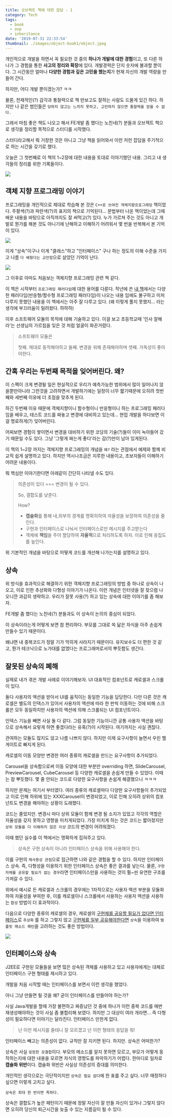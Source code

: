```yaml
---
title: 오브젝트 책에 대한 잡담 - 1
category: Tech
tags:
  - book
  - oop
  - inheritance
date: '2019-07-31 22:33:54'
thumbnail: ./images/object-book1/object.jpeg
---
```


개인적으로 개발을 하면서 꼭 필요한 것 중의 **하나가 개발에 대한 경험**이고, 또 다른 하나가 그 경험을 통한 **사고의 정리와 확장**에 있다. 개발경력은 단지 숫자에 불과할 뿐이다. 그 시간동안 얼마나 **다양한 경험과 깊은 고민을 했는지**가 현재 자신의 개발 역량을 만들어 간다.

하지만, 어디 개발 뿐이겠는가? ㅋㅋ

물론, 천재적인(?) 감각과 통찰력으로 책 만보고도 잘하는 사람도 드물게 있긴 하다. 하지만 나 같은 범인들은 `당하지 않고는 느끼지 못하고, 고민하지 않으면 통찰력을 얻을 수 없다.`

그래서 마침 좋은 책도 나오고 해서 FE개발 좀 했다는 노친네(?) 분들과 오브젝트 책으로 생각을 정리할 목적으로 스터디를 시작했다.

스터디라고해서 뭐 거창한 것은 아니고 그냥 책을 읽어와서 이런 저런 잡담을 주기적으로 하는 시간을 갖기로 했다.

오늘은 그 첫번째로 이 책의 1~2장에 대한 내용을 토대로 이야기했던 내용. 그리고 내 생각들의 정리를 위한 기록들이다.

![](./images/object-book1/object.jpeg)

<!-- more -->

## 객체 지향 프로그래밍 이야기

프로그래밍을 개인적으로 제대로 학습해 본 것은 `C++로 쓰여진 객체지향프로그래밍` 책이었다. 주황색(?)과 파란색(?)의 표지의 책으로 기억된다… 문법부터 나온 책이었는데 그때 배운 내용을 바탕으로 아직까지도 잘 써먹고(?) 있다. 누가 가르쳐 주는 것도 아니고 개발로 뭔가를 해본 것도 아니기에 난해하고 이해하기 어려워서 몇 번을 반복해서 본 기억이 있다.

![](./images/object-book1/book.jpg)

이게 "상속"이구나 이게 "클래스"하고 "인터페이스" 구나 하는 정도의 이해 수준을 가지고 나름 `다 배웠다는 교만함`으로 살았던 기억이 난다.

![](./images/object-book1/hahaha.jpg)

그 이후로 아마도 처음보는 객체지향 프로그래밍 관련 책 같다.

이 책은 시작부터 `프로그래밍 패러다임`에 대한 용어를 다룬다. 작년에 쓴 [내 책](https://book.naver.com/bookdb/book_detail.nhn?bid=13799611)에서는 다양한 패러다임(반응형/함수형 프로그래밍 패러다임)이 나오는 내용 임에도 불구하고 미처 다루지 못했던 내용을 이 책에서는 아주 잘 다루고 있다.
(왜 이렇게 풀지 못했지… 라는 생각에 부끄러움이 밀려왔다. 하하하)

이후 소프트웨어 모듈의 목적에 대해 기술하고 있다. 이걸 보고 초등학교때 '인사 잘해라'는 선생님의 가르침을 잊은 것 처럼 얼굴이 화끈거렸다.

> 소프트웨어 모듈은
>
> 첫째. 제대로 동작해야하고
> 둘째. 변경을 위해 존재해야하며
> 셋째. 가독성이 좋아야한다.

## 간혹 우리는 두번째 목적을 잊어버린다. 왜?

이 스펙이 크게 변경될 일은 현실적으로 우리가 예측가능한 범위에서 많이 일어나지 않을뿐만아니라 그런것을 고려하면서 개발하기에는 일정이 너무 짧기때문에 오히려 첫번째와 세번째 이유에 더 초점을 맞추게 된다.

하긴 두번째 이유 때문에 객체지향이니 함수형이니 반응형이니 하는 프로그래밍 패러다임을 배우고, 테스트 코드를 짜놓고 변경에 대비하고 있는데… 현업 개발을 하다보면 이걸 명료하게(?) 잊어버린다.

어찌보면 경험이 쌓이면서 변경을 대비하기 위한 코딩의 기술(?)들이 이미 녹아들어 갔기 때문일 수도 있다. 그냥 '그렇게 짜는게 좋다'라는 감(?)만이 남아 있게된다.

이 책의 1~2장 까지는 객체지향 프로그래밍의 개념을 `왜?` 라는 관점에서 예제와 함께 비교적 쉽게 설명하고 있다. 하지만 역시나조금은 지루한 내용이고, 초보자들이 이해하기 어려운 내용이다.

뭐 핵심만 이야기한다면 아래같이 간단히 나타낼 수도 있다.

> 의존성이 있다 === 변경이 될 수 있다.
>
> So, 결합도를 낮춘다.
>
> How?
>
> - **캡슐화**를 통해 내,외부의 경계를 명확히하여 자율성을 보장하여 의존성을 줄인다.
> - 구현과 인터페이스로 나눠서 인터페이스로만 메시지를 주고받는다
> - 객체에 **책임**을 주어 할당하여 **자율적**으로 처리하도록 하자. 이로 인해 응집도를 높인다.

위 기본적인 개념을 바탕으로 어떻게 코드를 개선해 나가는지를 설명하고 있다.

## 상속

위 방식을 효과적으로 해결하기 위한 객체지향 프로그래밍의 방법 중 하나로 상속이 나오고, 이로 인한 추상화와 다형성 이야기가 나온다. 이런 개념은 인터넷을 잘 찾으렴 나오니깐 과감히 생략하고. 우리가 잘못 사용(?) 하고 있는 상속에 대한 이야기를 좀 해보자.

FE개발 좀 했다는 노친네(?) 분들과도 이 상속이 논의의 중심이 되었다.

이 상속이라는게 어떻게 보면 참 편리하다. 부모를 그대로 쏙 닮은 자식을 아주 손쉽게 만들수 있기 때문이다.

왜냐면 내 중복코드가 정말 기가 막히게 사라지기 때문이다. 유지보수도 더 편한 것 같고, 뭔가 테크닉으로 노가대를 없앴다는 프로그래머로서의 뿌듯함도 생긴다.

## 잘못된 상속의 폐해

실제로 내가 겪은 개발 사례로 이야기해보자. UI 대표적인 컴포넌트로 캐로셀과 스크롤이 있다.

둘다 사용자의 액션을 받아서 UI를 움직이는 동일한 기능을 담당한다. 다만 다른 것은 캐로셀은 별도의 인덱스가 있어서 사용자의 액션에 따라 한 판씩 이동하는 것에 비해 스크롤은 모두 동일하지만 사용자의 액션에 의해 스크롤되는 UI 컴포넌트이다.

인덱스 기능을 빼면 사실 둘 다 같다. 그럼 동일한 기능이니깐 공통 사용자 액션을 바탕으로 상속해서 요렇게 하면 좋겠다라는 유혹(?)이 시작된다. 여기까지는 사실 괜찮다.

관여하는 모듈도 많지도 않고 나름 나쁘지 않다. 하지만 이제 요구사항이 늘면서 우린 헬게이트로 빠지게 된다.

캐로셀의 이동 모양만 변경한 여러 종류의 캐로셀을 만드는 요구사항이 추가되었다.

Carousel을 상속함으로써 이동 모양에 대한 부분만 overriding 하면, SlideCarousel, PreviewCarousel, CubeCarousel 등 다양한 캐로셀을 손쉽게 만들 수 있었다. 이때는 참 뿌듯했다. 몇 줄 안되는 코드로 다양한 요구사항을 손쉽게 해결했으니 ㅋㅋㅋ

하지만 문제는 여기서 부터였다. 여러 종류의 캐로셀마다 다양한 요구사항들이 추가되었고 이로 인해 하위에 있는 XXXCarousel이 변경되었고, 이로 인해 오히려 상위의 컴포넌트도 변경을 해야하는 상황이 도래했다.

코드는 줄었지만. 변경시 마다 상위 모듈이 함께 변경 될 소지가 있었고 각각의 역할은 자율성을 갖지 못하고 영향을 미치게되었다. 가장 미치게 하는 것은 코드는 짧아졌지만 `상위 모듈을 다 이해하지 않은 이상` 코드의 변경이 어려워졌다.

이때 했던 실수를 이 책에서는 명확하게 집혀주고 있다.

> 상속은 구현 상속이 아니라 인터페이스 상속을 위해 사용해야 한다.

이를 구현의 `재사용성 관점`으로 접근하면 나와 같은 경험을 할 수 있다. 하지만 인터페이스 상속. 즉, 다형성을 이용하기 위한 인터페이스 상속은 좋은 결과를 낳는다. 물론, `구현 자체를 공유할 필요가 없는 경우`라면 인터페이스만을 사용하는 것이 훨~씬 유연한 구조를 가져갈 수 있다.

위에서 예시로 든 캐로셀과 스크롤의 경우에는 1차적으로는 사용자 액션 부분을 모듈화 하여 자율성을 부여한 후, 이를 캐로셀이나 스크롤에서 사용하는 사용자 액션을 사용하는 `합성` 방법이 더 효과적이다.

다음으로 다양한 종류의 캐로셀의 경우, 캐로셀의 <u>구현체를 공유할 필요가 없다면 인터페이스</u>로 `추상화` 를 하고 그렇지 않고 <u>구현체를 일부 공유해야한다면</u> `상속`을 이용하여 `템플릿 메소드 패턴`을 고려하는 것도 좋은 방법이다.

![](./images/object-book1/templateMethod.jpeg)

## 인터페이스와 상속

J2EE로 구현된 모듈들을 보면 많은 상속된 객체를 사용하고 있고 사용자에게는 대체로 인터페이스 구현 형태를 제시하고 있다.

개발을 처음 시작할 때는 인터페이스를 보면서 이런 생각을 했었다.

아니 그냥 만들면 될 것을 왜? 굳이 인터페이스를 만들어야 하는가?

사실 Java개발을 할때 가장 불편하고 짜증났던 것 중에 하나가 이런 중복 코드를 매번 재생성해야하는 것이 사실 좀 불합리해 보였다. 하지만 그 대상이 여러 개라면… 즉 다형성이 필요하다면 이야기는 달라진다. 인터페이스 만한게 없다.

> 난 이런 메시지를 줄테니 잘 모르겠고 넌 이런 형태의 응답을 줘!

인터페이스 빼고는 의존성이 없다. 규칙만 잘 지키면 된다. 하지만. 상속은 어떠한가?

상속은 사실 `굉장한 강결합`이다. 부모의 메소드를 알지 못하면 모르고, 부모가 어떻게 동작하는지에 대한 내용을 모르면 자식의 영향도를 파악하기가 어렵다. 한마디로 일차로 **캡슐화 위반**이다. 캡슐화 위반은 사실상 의존성의 증대를 의미한다.

개인적인 생각으로는 극단적이지만 `상속은 필요 없다`에 한 표를 주고 싶다. 너무 매정하다 싶으면 이렇게 고치고 싶다.

`상속은 최대 한 번이면 족하다.`

상속은 결합도가 높은 패턴이기 때문에 정말 자신이 잘 만들 자신이 있거나 그렇지 않다면 오히려 당신의 퇴근시간을 늦출 수 있는 지름길이 될 수 있다.
